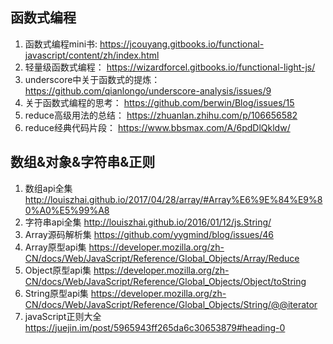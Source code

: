 ## 函数式编程

1. 函数式编程mini书: https://jcouyang.gitbooks.io/functional-javascript/content/zh/index.html
2. 轻量级函数式编程： https://wizardforcel.gitbooks.io/functional-light-js/
3. underscore中关于函数式的提炼： https://github.com/qianlongo/underscore-analysis/issues/9
4. 关于函数式编程的思考： https://github.com/berwin/Blog/issues/15
5. reduce高级用法的总结： https://zhuanlan.zhihu.com/p/106656582
6. reduce经典代码片段： https://www.bbsmax.com/A/6pdDlQkldw/

## 数组&对象&字符串&正则
1. 数组api全集 http://louiszhai.github.io/2017/04/28/array/#Array%E6%9E%84%E9%80%A0%E5%99%A8
2. 字符串api全集 http://louiszhai.github.io/2016/01/12/js.String/
3. Array源码解析集 https://github.com/yygmind/blog/issues/46
4. Array原型api集 https://developer.mozilla.org/zh-CN/docs/Web/JavaScript/Reference/Global_Objects/Array/Reduce
5. Object原型api集 https://developer.mozilla.org/zh-CN/docs/Web/JavaScript/Reference/Global_Objects/Object/toString
6. String原型api集 https://developer.mozilla.org/zh-CN/docs/Web/JavaScript/Reference/Global_Objects/String/@@iterator
7. javaScript正则大全 https://juejin.im/post/5965943ff265da6c30653879#heading-0
